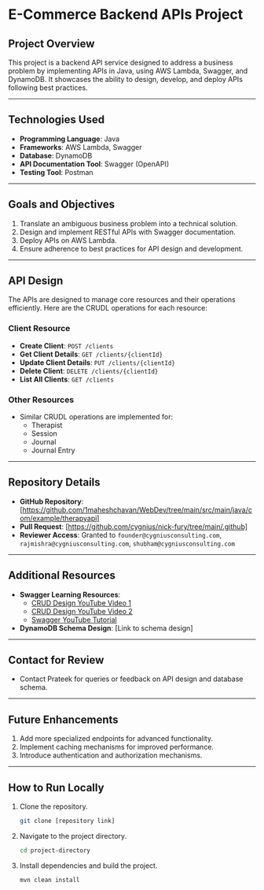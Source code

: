 # **E-Commerce Backend APIs Project**

## **Project Overview**
This project is a backend API service designed to address a business problem by implementing APIs in Java, using AWS Lambda, Swagger, and DynamoDB. It showcases the ability to design, develop, and deploy APIs following best practices.

---

## **Technologies Used**
- **Programming Language**: Java
- **Frameworks**: AWS Lambda, Swagger
- **Database**: DynamoDB
- **API Documentation Tool**: Swagger (OpenAPI)
- **Testing Tool**: Postman

---

## **Goals and Objectives**
1. Translate an ambiguous business problem into a technical solution.
2. Design and implement RESTful APIs with Swagger documentation.
3. Deploy APIs on AWS Lambda.
4. Ensure adherence to best practices for API design and development.

---

## **API Design**
The APIs are designed to manage core resources and their operations efficiently. Here are the CRUDL operations for each resource:

### **Client Resource**
- **Create Client**: `POST /clients`
- **Get Client Details**: `GET /clients/{clientId}`
- **Update Client Details**: `PUT /clients/{clientId}`
- **Delete Client**: `DELETE /clients/{clientId}`
- **List All Clients**: `GET /clients`

### **Other Resources**
- Similar CRUDL operations are implemented for:
  - Therapist
  - Session
  - Journal
  - Journal Entry

---

## **Repository Details**
- **GitHub Repository**: [https://github.com/1maheshchavan/WebDev/tree/main/src/main/java/com/example/therapyapi]
- **Pull Request**: [https://github.com/cygnius/nick-fury/tree/main/.github]
- **Reviewer Access**: Granted to `founder@cygniusconsulting.com`, `rajmishra@cygniusconsulting.com`, `shubham@cygniusconsulting.com`

---

## **Additional Resources**
- **Swagger Learning Resources**:
  - [CRUD Design YouTube Video 1](https://www.youtube.com/watch?v=lsMQRaeKNDk)
  - [CRUD Design YouTube Video 2](https://www.youtube.com/watch?v=_YlYuNMTCc8)
  - [Swagger YouTube Tutorial](https://www.youtube.com/watch?v=7LQrTQTS_R0)
- **DynamoDB Schema Design**: [Link to schema design]

---

## **Contact for Review**
- Contact Prateek for queries or feedback on API design and database schema.

---

## **Future Enhancements**
1. Add more specialized endpoints for advanced functionality.
2. Implement caching mechanisms for improved performance.
3. Introduce authentication and authorization mechanisms.

---

## **How to Run Locally**
1. Clone the repository.
   ```bash
   git clone [repository link]
   ```
2. Navigate to the project directory.
   ```bash
   cd project-directory
   ```
3. Install dependencies and build the project.
   ```bash
   mvn clean install
   ```   